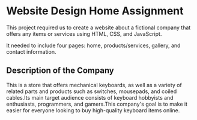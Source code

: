 # Website Design Home Assignment
This project required us to create a website about a fictional company that offers any items or services using HTML, CSS, and JavaScript.

It needed to include four pages: home, products/services, gallery, and contact information. 

## Description of the Company
This is a store that offers mechanical keyboards, as well as a variety of related parts and products such as switches, mousepads, and coiled cables.Its main target audience consists of keyboard hobbyists and enthusiasts, programmers, and gamers.This company's goal is to make it easier for everyone looking to buy high-quality keyboard items online.

<!-- ## Wireframe -->
